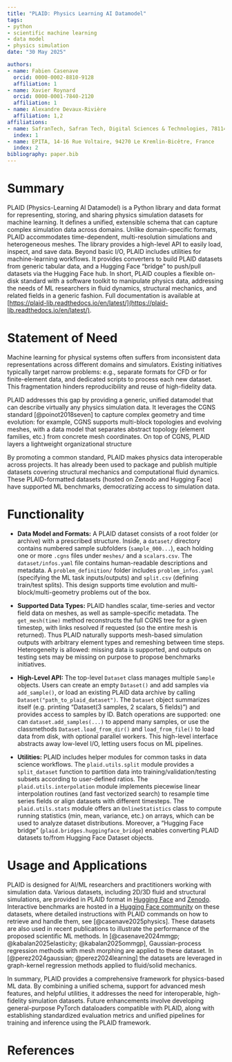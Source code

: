 ```yaml
---
title: "PLAID: Physics Learning AI Datamodel"
tags:
- python
- scientific machine learning
- data model
- physics simulation
date: "30 May 2025"

authors:
- name: Fabien Casenave
  orcid: 0000-0002-8810-9128
  affiliation: 1
- name: Xavier Roynard
  orcid: 0000-0001-7840-2120
  affiliation: 1
- name: Alexandre Devaux-Rivière
  affiliation: 1,2
affiliations:
- name: SafranTech, Safran Tech, Digital Sciences & Technologies, 78114 Magny-Les-Hameaux, France
  index: 1
- name: EPITA, 14-16 Rue Voltaire, 94270 Le Kremlin-Bicêtre, France
  index: 2
bibliography: paper.bib
---
```


# Summary

PLAID (Physics-Learning AI Datamodel) is a Python library and data format for representing, storing, and sharing physics simulation datasets for machine learning. It defines a unified, extensible schema that can capture complex simulation data across domains. Unlike domain-specific formats, PLAID accommodates time-dependent, multi-resolution simulations and heterogeneous meshes. The library provides a high-level API to easily load, inspect, and save data. Beyond basic I/O, PLAID includes utilities for machine-learning workflows. It provides converters to build PLAID datasets from generic tabular data, and a Hugging Face “bridge” to push/pull datasets via the Hugging Face hub. In short, PLAID couples a flexible on-disk standard with a software toolkit to manipulate physics data, addressing the needs of ML researchers in fluid dynamics, structural mechanics, and related fields in a generic fashion. Full documentation is available at [https://plaid-lib.readthedocs.io/en/latest/](https://plaid-lib.readthedocs.io/en/latest/).


# Statement of Need

Machine learning for physical systems often suffers from inconsistent data representations across different domains and simulators.  Existing initiatives typically target narrow problems: e.g., separate formats for CFD or for finite-element data, and dedicated scripts to process each new dataset. This fragmentation hinders reproducibility and reuse of high-fidelity data.

PLAID addresses this gap by providing a generic, unified datamodel that can describe virtually any physics simulation data.  It leverages the CGNS standard [@poinot2018seven] to capture complex geometry and time evolution: for example, CGNS supports multi-block topologies and evolving meshes, with a data model that separates abstract topology (element families, etc.) from concrete mesh coordinates.  On top of CGNS, PLAID layers a lightweight organizational structure

By promoting a common standard, PLAID makes physics data interoperable across projects. It has already been used to package and publish multiple datasets covering structural mechanics and computational fluid dynamics. These PLAID-formatted datasets (hosted on Zenodo and Hugging Face) have supported ML benchmarks, democratizing access to simulation data.

# Functionality

* **Data Model and Formats:** A PLAID dataset consists of a root folder (or archive) with a prescribed structure. Inside, a `dataset/` directory contains numbered sample subfolders (`sample_000...`), each holding one or more `.cgns` files under `meshes/` and a `scalars.csv`. The `dataset/infos.yaml` file contains human-readable descriptions and metadata.  A `problem_definition/` folder includes `problem_infos.yaml` (specifying the ML task inputs/outputs) and `split.csv` (defining train/test splits).  This design supports time evolution and multi-block/multi-geometry problems out of the box.

* **Supported Data Types:** PLAID handles scalar, time-series and vector field data on meshes, as well as sample-specific metadata. The `get_mesh(time)` method reconstructs the full CGNS tree for a given timestep, with links resolved if requested (so the entire mesh is returned). Thus PLAID naturally supports mesh-based simulation outputs with arbitrary element types and remeshing between time steps. Heterogeneity is allowed: missing data is supported, and outputs on testing sets may be missing on purpose to propose benchmarks initiatives.

* **High-Level API:** The top-level `Dataset` class manages multiple `Sample` objects. Users can create an empty `Dataset()` and add samples via `add_sample()`, or load an existing PLAID data archive by calling `Dataset("path_to_plaid_dataset")`. The `Dataset` object summarizes itself (e.g. printing “Dataset(3 samples, 2 scalars, 5 fields)”) and provides access to samples by ID. Batch operations are supported: one can `dataset.add_samples(...)` to append many samples, or use the classmethods `Dataset.load_from_dir()` and `load_from_file()` to load data from disk, with optional parallel workers. This high-level interface abstracts away low-level I/O, letting users focus on ML pipelines.

* **Utilities:** PLAID includes helper modules for common tasks in data science workflows. The `plaid.utils.split` module provides a `split_dataset` function to partition data into training/validation/testing subsets according to user-defined ratios. The `plaid.utils.interpolation` module implements piecewise linear interpolation routines (and fast vectorized search) to resample time series fields or align datasets with different timesteps. The `plaid.utils.stats` module offers an `OnlineStatistics` class to compute running statistics (min, mean, variance, etc.) on arrays, which can be used to analyze dataset distributions. Moreover, a “Hugging Face bridge” (`plaid.bridges.huggingface_bridge`) enables converting PLAID datasets to/from Hugging Face Dataset objects.

# Usage and Applications

PLAID is designed for AI/ML researchers and practitioners working with simulation data. Various datasets, including 2D/3D fluid and structural simulations, are provided in PLAID format in [Hugging Face](https://huggingface.co/PLAID-datasets) and [Zenodo](https://zenodo.org/communities/plaid_datasets). Interactive benchmarks are hosted in a [Hugging Face community](https://huggingface.co/PLAIDcompetitions) on these datasets, where detailed instructions with PLAID commands on how to retrieve and handle them, see [@casenave2025physics]. These datasets are also used in recent publications to illustrate the performance of the proposed scientific ML methods. In [@casenave2024mmgp; @kabalan2025elasticity; @kabalan2025ommgp],  Gaussian-process regression methods with mesh morphing are applied to these dataset. In [@perez2024gaussian; @perez2024learning] the datasets are leveraged in graph-kernel regression methods applied to fluid/solid mechanics.

In summary, PLAID provides a comprehensive framework for physics-based ML data. By combining a unified schema, support for advanced mesh features, and helpful utilities, it addresses the need for interoperable, high-fidelity simulation datasets. Future enhancements involve developing general-purpose PyTorch dataloaders compatible with PLAID, along with establishing standardized evaluation metrics and unified pipelines for training and inference using the PLAID framework.

# References
